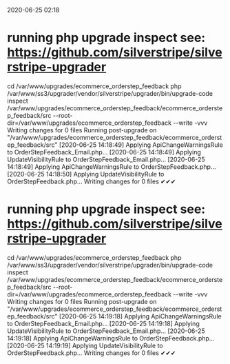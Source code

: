 2020-06-25 02:18

# running php upgrade inspect see: https://github.com/silverstripe/silverstripe-upgrader
cd /var/www/upgrades/ecommerce_orderstep_feedback
php /var/www/ss3/upgrader/vendor/silverstripe/upgrader/bin/upgrade-code inspect /var/www/upgrades/ecommerce_orderstep_feedback/ecommerce_orderstep_feedback/src  --root-dir=/var/www/upgrades/ecommerce_orderstep_feedback --write -vvv
Writing changes for 0 files
Running post-upgrade on "/var/www/upgrades/ecommerce_orderstep_feedback/ecommerce_orderstep_feedback/src"
[2020-06-25 14:18:49] Applying ApiChangeWarningsRule to OrderStepFeedback_Email.php...
[2020-06-25 14:18:49] Applying UpdateVisibilityRule to OrderStepFeedback_Email.php...
[2020-06-25 14:18:49] Applying ApiChangeWarningsRule to OrderStepFeedback.php...
[2020-06-25 14:18:50] Applying UpdateVisibilityRule to OrderStepFeedback.php...
Writing changes for 0 files
✔✔✔
# running php upgrade inspect see: https://github.com/silverstripe/silverstripe-upgrader
cd /var/www/upgrades/ecommerce_orderstep_feedback
php /var/www/ss3/upgrader/vendor/silverstripe/upgrader/bin/upgrade-code inspect /var/www/upgrades/ecommerce_orderstep_feedback/ecommerce_orderstep_feedback/src  --root-dir=/var/www/upgrades/ecommerce_orderstep_feedback --write -vvv
Writing changes for 0 files
Running post-upgrade on "/var/www/upgrades/ecommerce_orderstep_feedback/ecommerce_orderstep_feedback/src"
[2020-06-25 14:19:18] Applying ApiChangeWarningsRule to OrderStepFeedback_Email.php...
[2020-06-25 14:19:18] Applying UpdateVisibilityRule to OrderStepFeedback_Email.php...
[2020-06-25 14:19:18] Applying ApiChangeWarningsRule to OrderStepFeedback.php...
[2020-06-25 14:19:19] Applying UpdateVisibilityRule to OrderStepFeedback.php...
Writing changes for 0 files
✔✔✔